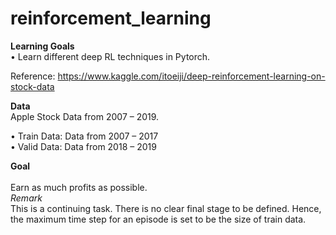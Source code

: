 # reinforcement_learning

**Learning Goals**</br>
•	Learn different deep RL techniques in Pytorch.

Reference: https://www.kaggle.com/itoeiji/deep-reinforcement-learning-on-stock-data

**Data**</br>
Apple Stock Data from 2007 – 2019.</br>

•	Train Data: Data from 2007 – 2017</br>
•	Valid Data: Data from 2018 – 2019</br>


**Goal**</br>	
Earn as much profits as possible.</br>
*Remark*</br>
This is a continuing task. There is no clear final stage to be defined. Hence, the maximum time step for an episode is set to be the size of train data.  

